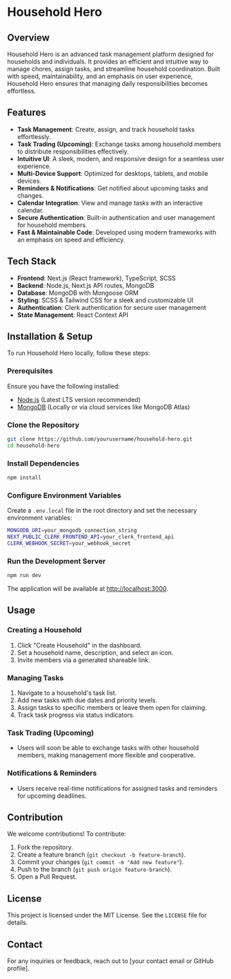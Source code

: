 # Household Hero

## Overview
Household Hero is an advanced task management platform designed for households and individuals. It provides an efficient and intuitive way to manage chores, assign tasks, and streamline household coordination. Built with speed, maintainability, and an emphasis on user experience, Household Hero ensures that managing daily responsibilities becomes effortless.

## Features
- **Task Management**: Create, assign, and track household tasks effortlessly.
- **Task Trading (Upcoming)**: Exchange tasks among household members to distribute responsibilities effectively.
- **Intuitive UI**: A sleek, modern, and responsive design for a seamless user experience.
- **Multi-Device Support**: Optimized for desktops, tablets, and mobile devices.
- **Reminders & Notifications**: Get notified about upcoming tasks and changes.
- **Calendar Integration**: View and manage tasks with an interactive calendar.
- **Secure Authentication**: Built-in authentication and user management for household members.
- **Fast & Maintainable Code**: Developed using modern frameworks with an emphasis on speed and efficiency.

## Tech Stack
- **Frontend**: Next.js (React framework), TypeScript, SCSS
- **Backend**: Node.js, Next.js API routes, MongoDB
- **Database**: MongoDB with Mongoose ORM
- **Styling**: SCSS & Tailwind CSS for a sleek and customizable UI
- **Authentication**: Clerk authentication for secure user management
- **State Management**: React Context API

## Installation & Setup
To run Household Hero locally, follow these steps:

### Prerequisites
Ensure you have the following installed:
- [Node.js](https://nodejs.org/) (Latest LTS version recommended)
- [MongoDB](https://www.mongodb.com/) (Locally or via cloud services like MongoDB Atlas)

### Clone the Repository
```sh
git clone https://github.com/yourusername/household-hero.git
cd household-hero
```

### Install Dependencies
```sh
npm install
```

### Configure Environment Variables
Create a `.env.local` file in the root directory and set the necessary environment variables:
```sh
MONGODB_URI=your_mongodb_connection_string
NEXT_PUBLIC_CLERK_FRONTEND_API=your_clerk_frontend_api
CLERK_WEBHOOK_SECRET=your_webhook_secret
```

### Run the Development Server
```sh
npm run dev
```
The application will be available at [http://localhost:3000](http://localhost:3000).

## Usage
### Creating a Household
1. Click "Create Household" in the dashboard.
2. Set a household name, description, and select an icon.
3. Invite members via a generated shareable link.

### Managing Tasks
1. Navigate to a household's task list.
2. Add new tasks with due dates and priority levels.
3. Assign tasks to specific members or leave them open for claiming.
4. Track task progress via status indicators.

### Task Trading (Upcoming)
- Users will soon be able to exchange tasks with other household members, making management more flexible and cooperative.

### Notifications & Reminders
- Users receive real-time notifications for assigned tasks and reminders for upcoming deadlines.

## Contribution
We welcome contributions! To contribute:
1. Fork the repository.
2. Create a feature branch (`git checkout -b feature-branch`).
3. Commit your changes (`git commit -m "Add new feature"`).
4. Push to the branch (`git push origin feature-branch`).
5. Open a Pull Request.

## License
This project is licensed under the MIT License. See the `LICENSE` file for details.

## Contact
For any inquiries or feedback, reach out to [your contact email or GitHub profile].

